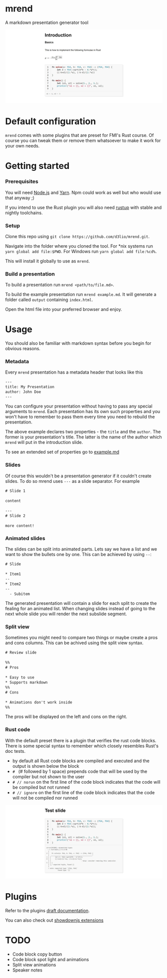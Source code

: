 # mrend

A markdown presentation generator tool

![](screenshots/example1.jpg)

# Default configuration

`mrend` comes with some plugins that are preset for FMI's Rust course.
Of course you can tweak them or remove them whatsoever to make it work for your own needs.

# Getting started

### Prerequisites

You will need [Node.js](https://nodejs.org/) and [Yarn](https://yarnpkg.com/).
Npm could work as well but who would use that anyway ;)

If you intend to use the Rust plugin you will also need [rustup](https://rustup.rs/) with
stable and nightly toolchains.

### Setup

Clone this repo using `git clone https://github.com/d3lio/mrend.git`.

Navigate into the folder where you cloned the tool.
For *nix systems run `yarn global add file:$PWD`.
For Windows run `yarn global add file:%cd%`.

This will install it globally to use as `mrend`.

### Build a presentation

To build a presentation run `mrend <path/to/file.md>`.

To build the example presentation run `mrend example.md`.
It will generate a folder called `output` containing `index.html`.

Open the html file into your preferred browser and enjoy.

# Usage

You should also be familiar with markdown syntax before you begin for obvious reasons.

### Metadata

Every `mrend` presentation has a metadata header that looks like this

```
---
title: My Presentation
author: John Doe
---
```

You can configure your presentation without having to pass any special arguments to `mrend`.
Each presentation has its own such properties and you won't have to remember to pass them
every time you need to rebuild the presentation.

The above example declares two properties - the `title` and the `author`. The former is your
presentation's title. The latter is the name of the author which `mrend` will put in the
introduction slide.

To see an extended set of properties go to [example.md](example.md)

### Slides

Of course this wouldn't be a presentation generator if it couldn't create slides.
To do so mrend uses `---` as a slide separator. For example

```
# Slide 1

content

---
# Slide 2

more content!
```

### Animated slides

The slides can be split into animated parts. Lets say we have a list and we want to show the bullets
one by one. This can be achieved by using `--`:

```
# Slide

* Item1
--
* Item2
--
  - Subitem
```

The generated presentation will contain a slide for each split to create the fealing for an animated list.
When changing slides instead of going to the next whole slide you will render the next subslide segment.

### Split view

Sometimes you might need to compare two things or maybe create a pros and cons columns.
This can be achived using the split view syntax.

```
# Review slide

%%
# Pros

* Easy to use
* Supports markdown
%%
# Cons

* Animations don't work inside
%%
```

The pros will be displayed on the left and cons on the right.

### Rust code

With the default preset there is a plugin that verifies the rust code blocks. There is some special
syntax to remember which closely resembles Rust's doc tests.

* by default all Rust code blocks are compiled and executed and the output is shown below the block
* `# ` (# followed by 1 space) prepends code that will be used by the compiler but not shown to the user
* `# // norun` on the first line of the code block indicates that the code will be compiled but not runned
* `# // ignore` on the first line of the code block indicates that the code will not be compiled nor runned

![](screenshots/example2.jpg)

# Plugins

Refer to the plugins [draft documentation](PLUGINS.md).

You can also check out [showdownjs extensions](https://github.com/showdownjs/showdown/wiki/extensions)

# TODO

* Code block copy button
* Code block spot light and animations
* Split view animations
* Speaker notes
